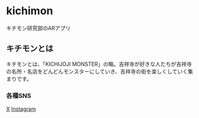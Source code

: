 # kichimon
キチモン研究部のARアプリ
## キチモンとは
キチモンとは、「KICHIJOJI MONSTER」の略。吉祥寺が好きな人たちが吉祥寺の名所・名店をどんどんモンスターにしていき、吉祥寺の街を楽しくしていく集まりです。
### 各種SNS
[X](https://x.com/kichi_monsters?s=21&t=HwSX-y84OmWchNIH7g1UdQ)
[Instagram](https://instagram.com/kichijoji_monsters?igshid=MzMyNGUyNmU2YQ==)
